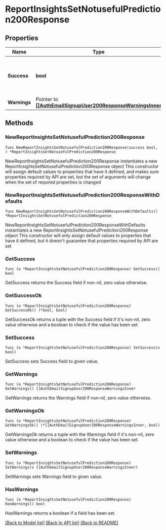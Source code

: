 # ReportInsightsSetNotusefulPrediction200Response

## Properties

Name | Type | Description | Notes
------------ | ------------- | ------------- | -------------
**Success** | **bool** | True if the prediction was successfully flagged as not useful. | [default to null]
**Warnings** | Pointer to [**[]AuthEmailSignupUser200ResponseWarningsInner**](AuthEmailSignupUser200ResponseWarningsInner.md) |  | [optional] 

## Methods

### NewReportInsightsSetNotusefulPrediction200Response

`func NewReportInsightsSetNotusefulPrediction200Response(success bool, ) *ReportInsightsSetNotusefulPrediction200Response`

NewReportInsightsSetNotusefulPrediction200Response instantiates a new ReportInsightsSetNotusefulPrediction200Response object
This constructor will assign default values to properties that have it defined,
and makes sure properties required by API are set, but the set of arguments
will change when the set of required properties is changed

### NewReportInsightsSetNotusefulPrediction200ResponseWithDefaults

`func NewReportInsightsSetNotusefulPrediction200ResponseWithDefaults() *ReportInsightsSetNotusefulPrediction200Response`

NewReportInsightsSetNotusefulPrediction200ResponseWithDefaults instantiates a new ReportInsightsSetNotusefulPrediction200Response object
This constructor will only assign default values to properties that have it defined,
but it doesn't guarantee that properties required by API are set

### GetSuccess

`func (o *ReportInsightsSetNotusefulPrediction200Response) GetSuccess() bool`

GetSuccess returns the Success field if non-nil, zero value otherwise.

### GetSuccessOk

`func (o *ReportInsightsSetNotusefulPrediction200Response) GetSuccessOk() (*bool, bool)`

GetSuccessOk returns a tuple with the Success field if it's non-nil, zero value otherwise
and a boolean to check if the value has been set.

### SetSuccess

`func (o *ReportInsightsSetNotusefulPrediction200Response) SetSuccess(v bool)`

SetSuccess sets Success field to given value.


### GetWarnings

`func (o *ReportInsightsSetNotusefulPrediction200Response) GetWarnings() []AuthEmailSignupUser200ResponseWarningsInner`

GetWarnings returns the Warnings field if non-nil, zero value otherwise.

### GetWarningsOk

`func (o *ReportInsightsSetNotusefulPrediction200Response) GetWarningsOk() (*[]AuthEmailSignupUser200ResponseWarningsInner, bool)`

GetWarningsOk returns a tuple with the Warnings field if it's non-nil, zero value otherwise
and a boolean to check if the value has been set.

### SetWarnings

`func (o *ReportInsightsSetNotusefulPrediction200Response) SetWarnings(v []AuthEmailSignupUser200ResponseWarningsInner)`

SetWarnings sets Warnings field to given value.

### HasWarnings

`func (o *ReportInsightsSetNotusefulPrediction200Response) HasWarnings() bool`

HasWarnings returns a boolean if a field has been set.


[[Back to Model list]](../README.md#documentation-for-models) [[Back to API list]](../README.md#documentation-for-api-endpoints) [[Back to README]](../README.md)


